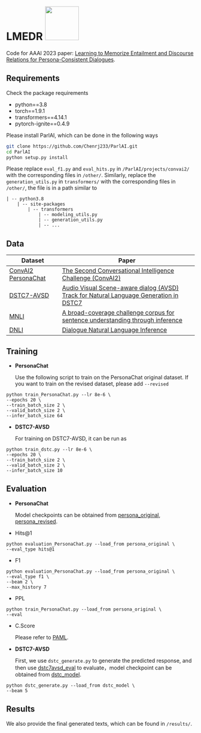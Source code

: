 # LMEDR <img src="https://pytorch.org/assets/images/logo-dark.svg" width = "90" />
Code for AAAI 2023 paper: [Learning to Memorize Entailment and Discourse Relations for Persona-Consistent Dialogues](https://arxiv.org/pdf/2301.04871.pdf).

## Requirements

Check the package requirements

- python==3.8
- torch==1.9.1
- transformers==4.14.1
- pytorch-ignite==0.4.9

Please install ParlAI, which can be done in the following ways
```bash
git clone https://github.com/Chenrj233/ParlAI.git
cd ParlAI
python setup.py install
```

Please replace `eval_f1.py` and `eval_hits.py` in `/ParlAI/projects/convai2/` with the corresponding files in `/other/`. Similarly, replace the `generation_utils.py` in `transformers/` with the corresponding files in `/other/`, the file is in a path similar to
```
| -- python3.8
	| -- site-packages
		| -- transformers
			| -- modeling_utils.py
			| -- generation_utils.py
			| -- ...
```

## Data

|  Dataset| Paper  |
|  ----   |  ----  |
|  [ConvAI2 PersonaChat](http://parl.ai/downloads/convai2/convai2_fix_723.tgz) | [The Second Conversational Intelligence Challenge (ConvAI2)](https://link.springer.com/chapter/10.1007/978-3-030-29135-8_7)  |
| [DSTC7-AVSD](https://drive.google.com/open?id=1SlZTySJAk_2tiMG5F8ivxCfOl_OWwd_Q) | [Audio Visual Scene-aware dialog (AVSD) Track for Natural Language Generation in DSTC7](http://workshop.colips.org/dstc7/papers/DSTC7_Task_3_overview_paper.pdf)  |
| [MNLI](https://cims.nyu.edu/~sbowman/multinli/multinli_1.0.zip) | [ A broad-coverage challenge corpus for sentence understanding through inference](https://aclanthology.org/N18-1101.pdf)  |
| [DNLI](https://wellecks.com/dialogue_nli/) | [Dialogue Natural Language Inference](https://aclanthology.org/P19-1363.pdf)  |


## Training

* **PersonaChat**

	Use the following script to train on the PersonaChat original dataset. If you want to train on the revised dataset, please add `--revised`
```
python train_PersonaChat.py --lr 8e-6 \
--epochs 20 \
--train_batch_size 2 \
--valid_batch_size 2 \
--infer_batch_size 64 
```

* **DSTC7-AVSD**

	For training on DSTC7-AVSD, it can be run as
```
python train_dstc.py --lr 8e-6 \
--epochs 20 \
--train_batch_size 2 \
--valid_batch_size 2 \
--infer_batch_size 10
```

## Evaluation

* **PersonaChat**

	Model checkpoints can be obtained from [persona_original](https://drive.google.com/drive/folders/1po__VfU9WxM8XUS4mOAJsfVoOrdv6B63?usp=share_link), [persona_revised](https://drive.google.com/drive/folders/1KdyrFHm808ZbWQGU0bcogQDQFciwmHx7?usp=share_link).

- Hits@1
```
python evaluation_PersonaChat.py --load_from persona_original \
--eval_type hits@1
```
- F1
```
python evaluation_PersonaChat.py --load_from persona_original \
--eval_type f1 \
--beam 2 \
--max_history 7
```
- PPL
```
python train_PersonaChat.py --load_from persona_original \
--eval
```
- C.Score

	Please refer to [PAML](https://github.com/HLTCHKUST/PAML).

* **DSTC7-AVSD**

	First, we use `dstc_generate.py` to generate the predicted response, and then use [dstc7avsd_eval](https://github.com/hudaAlamri/DSTC7-Audio-Visual-Scene-Aware-Dialog-AVSD-Challenge) to evaluate，model checkpoint can be obtained from [dstc_model](https://drive.google.com/drive/folders/1gj5qLseAeYFSBnCSaNrxe0tMX42UhW3M?usp=share_link).
```
python dstc_generate.py --load_from dstc_model \
--beam 5
```

## Results

We also provide the final generated texts, which can be found in `/results/`.
